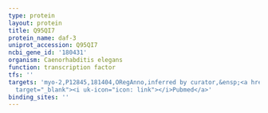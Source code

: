 ```yaml
---
type: protein
layout: protein
title: Q95QI7
protein_name: daf-3
uniprot_accession: Q95QI7
ncbi_gene_id: '180431'
organism: Caenorhabditis elegans
function: transcription factor
tfs: ''
targets: 'myo-2,P12845,181404,ORegAnno,inferred by curator,&ensp;<a href="https://www.ncbi.nlm.nih.gov/pubmed/?term=9834189%5Buid%5D"
  target="_blank"><i uk-icon="icon: link"></i>Pubmed</a>'
binding_sites: ''
---
```


